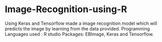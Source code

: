 # Image-Recognition-using-R
Using Keras and Tensorflow made a image recognition model which will predicts the image by learning from the data provided.
Programming Languages used : R studio
Packages: EBImage, Keras and Tensorflow.
